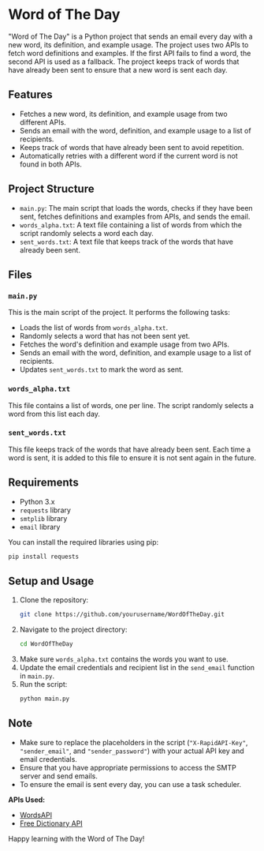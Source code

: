 # Word of The Day

"Word of The Day" is a Python project that sends an email every day with a new word, its definition, and example usage. The project uses two APIs to fetch word definitions and examples. If the first API fails to find a word, the second API is used as a fallback. The project keeps track of words that have already been sent to ensure that a new word is sent each day.

## Features
- Fetches a new word, its definition, and example usage from two different APIs.
- Sends an email with the word, definition, and example usage to a list of recipients.
- Keeps track of words that have already been sent to avoid repetition.
- Automatically retries with a different word if the current word is not found in both APIs.

## Project Structure
- `main.py`: The main script that loads the words, checks if they have been sent, fetches definitions and examples from APIs, and sends the email.
- `words_alpha.txt`: A text file containing a list of words from which the script randomly selects a word each day.
- `sent_words.txt`: A text file that keeps track of the words that have already been sent.

## Files

### `main.py`
This is the main script of the project. It performs the following tasks:
- Loads the list of words from `words_alpha.txt`.
- Randomly selects a word that has not been sent yet.
- Fetches the word's definition and example usage from two APIs.
- Sends an email with the word, definition, and example usage to a list of recipients.
- Updates `sent_words.txt` to mark the word as sent.

### `words_alpha.txt`
This file contains a list of words, one per line. The script randomly selects a word from this list each day.

### `sent_words.txt`
This file keeps track of the words that have already been sent. Each time a word is sent, it is added to this file to ensure it is not sent again in the future.

## Requirements
- Python 3.x
- `requests` library
- `smtplib` library
- `email` library

You can install the required libraries using pip:
```bash
pip install requests
```

## Setup and Usage
1. Clone the repository:
   ```bash
   git clone https://github.com/yourusername/WordOfTheDay.git
   ```
2. Navigate to the project directory:
   ```bash
   cd WordOfTheDay
   ```
3. Make sure `words_alpha.txt` contains the words you want to use.
4. Update the email credentials and recipient list in the `send_email` function in `main.py`.
5. Run the script:
   ```bash
   python main.py
   ```

## Note
- Make sure to replace the placeholders in the script (`"X-RapidAPI-Key"`, `"sender_email"`, and `"sender_password"`) with your actual API key and email credentials.
- Ensure that you have appropriate permissions to access the SMTP server and send emails.
- To ensure the email is sent every day, you can use a task scheduler.

**APIs Used:**
- [WordsAPI](https://rapidapi.com/dpventures/api/wordsapi)
- [Free Dictionary API](https://dictionaryapi.dev/)

Happy learning with the Word of The Day!
